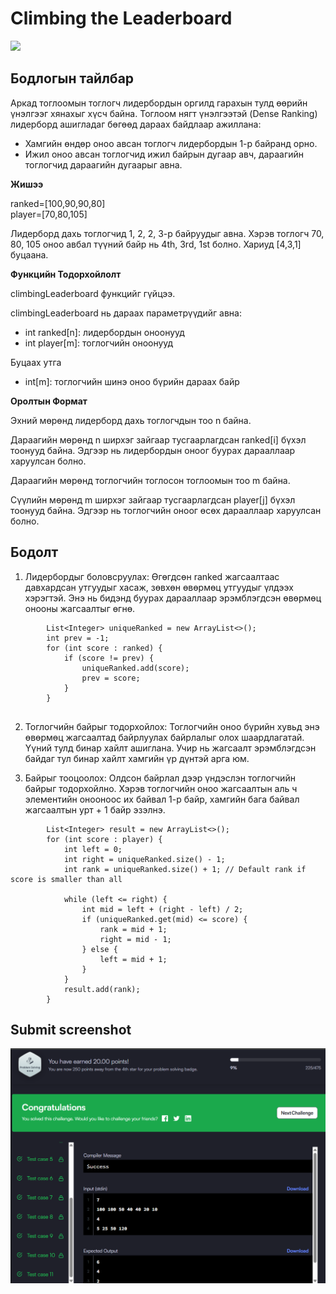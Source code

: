 # Climbing the Leaderboard

[![]( https://img.shields.io/badge/Бодлогын_линк-blue)](https://www.hackerrank.com/challenges/climbing-the-leaderboard/problem?isFullScreen=false)

## Бодлогын тайлбар

Аркад тоглоомын тоглогч лидербордын оргилд гарахын тулд өөрийн үнэлгээг хянахыг хүсч байна. Тоглоом нягт үнэлгээтэй (Dense Ranking) лидерборд ашигладаг бөгөөд дараах байдлаар ажиллана:

- Хамгийн өндөр оноо авсан тоглогч лидербордын 1-р байранд орно.
- Ижил оноо авсан тоглогчид ижил байрын дугаар авч, дараагийн тоглогчид дараагийн дугаарыг авна.

**Жишээ**

ranked=[100,90,90,80]\
player=[70,80,105]

Лидерборд дахь тоглогчид 1, 2, 2, 3-р байруудыг авна. Хэрэв тоглогч 70, 80, 105 оноо авбал түүний байр нь 4th, 3rd, 1st болно.
Хариуд [4,3,1] буцаана.

**Функцийн Тодорхойлолт**

climbingLeaderboard функцийг гүйцээ.

climbingLeaderboard нь дараах параметрүүдийг авна:

- int ranked[n]: лидербордын оноонууд
- int player[m]: тоглогчийн оноонууд

Буцаах утга

- int[m]: тоглогчийн шинэ оноо бүрийн дараах байр

**Оролтын Формат**

Эхний мөрөнд лидерборд дахь тоглогчдын тоо n байна.

Дараагийн мөрөнд n ширхэг зайгаар тусгаарлагдсан ranked[i] бүхэл тоонууд байна. Эдгээр нь лидербордын оноог буурах дарааллаар харуулсан болно.

Дараагийн мөрөнд тоглогчийн тоглосон тоглоомын тоо m байна.

Сүүлийн мөрөнд m ширхэг зайгаар тусгаарлагдсан player[j] бүхэл тоонууд байна. Эдгээр нь тоглогчийн оноог өсөх дарааллаар харуулсан болно.

## Бодолт 

1. Лидербордыг боловсруулах: Өгөгдсөн ranked жагсаалтаас давхардсан утгуудыг хасаж, зөвхөн өвөрмөц утгуудыг үлдээх хэрэгтэй. Энэ нь бидэнд буурах дарааллаар эрэмблэгдсэн өвөрмөц онооны жагсаалтыг өгнө.

```
        List<Integer> uniqueRanked = new ArrayList<>();
        int prev = -1;
        for (int score : ranked) {
            if (score != prev) {
                uniqueRanked.add(score);
                prev = score;
            }
        }
        
```

2. Тоглогчийн байрыг тодорхойлох: Тоглогчийн оноо бүрийн хувьд энэ өвөрмөц жагсаалтад байрлуулах байрлалыг олох шаардлагатай. Үүний тулд бинар хайлт ашиглана. Учир нь жагсаалт эрэмблэгдсэн байдаг тул бинар хайлт хамгийн үр дүнтэй арга юм.

3. Байрыг тооцоолох: Олдсон байрлал дээр үндэслэн тоглогчийн байрыг тодорхойлно. Хэрэв тоглогчийн оноо жагсаалтын аль ч элементийн онооноос их байвал 1-р байр, хамгийн бага байвал жагсаалтын урт + 1 байр эзэлнэ.

```
        List<Integer> result = new ArrayList<>();
        for (int score : player) {
            int left = 0;
            int right = uniqueRanked.size() - 1;
            int rank = uniqueRanked.size() + 1; // Default rank if score is smaller than all
            
            while (left <= right) {
                int mid = left + (right - left) / 2;
                if (uniqueRanked.get(mid) <= score) {
                    rank = mid + 1;
                    right = mid - 1;
                } else {
                    left = mid + 1;
                }
            }
            result.add(rank);
        }
```

## Submit screenshot

![Submit](/images/8.submit.png)